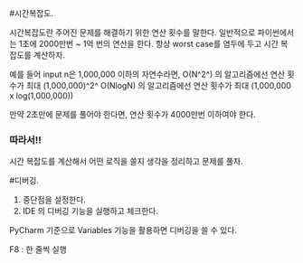#시간복잡도.

시간복잡도란 주어진 문제를 해결하기 위한 연산 횟수를 말한다.
일반적으로 파이썬에서는 1초에 2000만번 ~ 1억 번의 연산을 한다.
항상 worst case를 염두에 두고 시간 복잡도를 계산하자.

예를 들어 input n은 1,000,000 이하의 자연수라면,
O(N^2^) 의 알고리즘에선 연산 횟수가 최대 (1,000,000)^2^ 
O(NlogN) 의 알고리즘에선 연산 횟수가 최대 (1,000,000 x log(1,000,000))

만약 2초만에 문제를 풀어야 한다면, 연산 횟수가 4000만번 이하여야 한다.

### 따라서!!
시간 복잡도를 계산해서 어떤 로직을 쓸지 생각을 정리하고 문제를 풀자.



#디버깅.

1. 중단점을 설정한다.
2. IDE 의 디버깅 기능을 실행하고 체크한다.

PyCharm 기준으로 Variables 기능을 활용하면 디버깅을 쓸 수 있다. 

F8 : 한 줄씩 실행